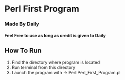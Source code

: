 # Perl First Program
### Made By Daily 
#### Feel Free to use as long as credit is given to **Daily**

## How To Run
1) Find the directory where program is located
2) Run terminal from this directory
3) Launch the program with  -> Perl Perl_First_Program.pl